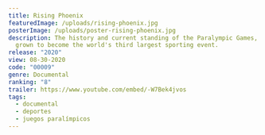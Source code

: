 ```yaml
---
title: Rising Phoenix
featuredImage: /uploads/rising-phoenix.jpg
posterImage: /uploads/poster-rising-phoenix.jpg
description: The history and current standing of the Paralympic Games, which has
  grown to become the world's third largest sporting event.
release: "2020"
view: 08-30-2020
code: "00009"
genre: Documental
ranking: "8"
trailer: https://www.youtube.com/embed/-W7Bek4jvos
tags:
  - documental
  - deportes
  - juegos paralímpicos
---
```

